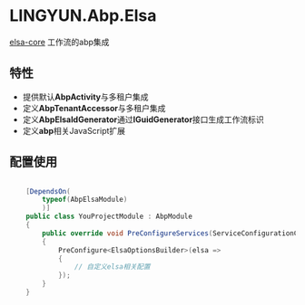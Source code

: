 # LINGYUN.Abp.Elsa

[elsa-core](https://github.com/elsa-workflows/elsa-core) 工作流的abp集成  

## 特性

* 提供默认**AbpActivity**与多租户集成  
* 定义**AbpTenantAccessor**与多租户集成  
* 定义**AbpElsaIdGenerator**通过**IGuidGenerator**接口生成工作流标识  
* 定义**abp**相关JavaScript扩展  

## 配置使用

```csharp

    [DependsOn(
        typeof(AbpElsaModule)
        )]
    public class YouProjectModule : AbpModule
    {
        public override void PreConfigureServices(ServiceConfigurationContext context)
        {
            PreConfigure<ElsaOptionsBuilder>(elsa =>
            {
                // 自定义elsa相关配置
            });
        }
    }
```